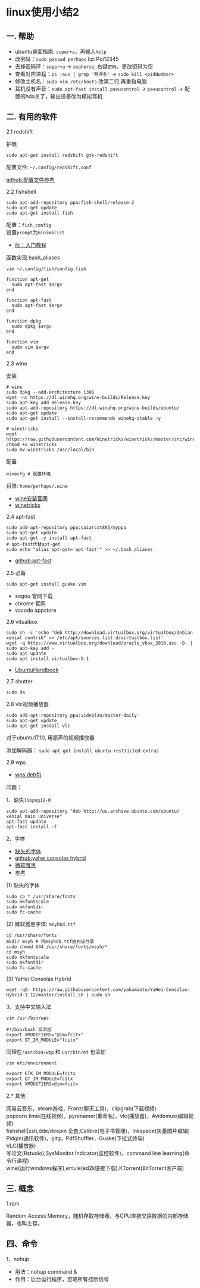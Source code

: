 <!-- 2017/8/11  -->

# linux使用小结2

## 一. 帮助

- ubuntu桌面指南: `super+a`，再输入`help`
- 改密码：`sudo passwd perhaps` lizi Poi12345
- 去掉密码环：`super+a` -> `seahorse`, 右键`密码`，更改密码为空
- 查看对应进程：`ps -aux | grep '程序名'` -> `sudo kill <pidNumber>`
- 修改主机名：`sudo vim /etc/hosts` 改第二行,再重启电脑
- 耳机没有声音：`sudo apt-fast install pavucontrol` -> `pavucontrol` -> 配置的hda关了，输出设备改为模拟耳机

## 二. 有用的软件

2.1 redshift

护眼

`sudo apt-get install redshift gtk-redshift`

配置文件: `~/.config/redshift.conf`

[github:配置文件参考](https://github.com/Arondight/profile/blob/master/redshift/redshift.conf)

2.2 fishshell

```shell
sudo apt-add-repository ppa:fish-shell/release-2
sudo apt-get update
sudo apt-get install fish
```

配置：`fish_config`</br>
设置`prompt`为`minimalist`

- [阮：入门教程](http://www.ruanyifeng.com/blog/2017/05/fish_shell.html)

函数实现.bash_aliases

`vim ~/.config/fish/config.fish`

```shell
function apt-get
  sudo apt-fast $argv
end

function apt-fast
  sudo apt-fast $argv
end

function dpkg
  sudo dpkg $argv
end

function vim
  sudo vim $argv
end
```

2.3 wine

安装

```shell
# wine
sudo dpkg --add-architecture i386
wget -nc https://dl.winehq.org/wine-builds/Release.key
sudo apt-key add Release.key
sudo apt-add-repository https://dl.winehq.org/wine-builds/ubuntu/
sudo apt-get update
sudo apt-get install --install-recommends winehq-stable -y
```

```shell
# winetricks
wget https://raw.githubusercontent.com/Winetricks/winetricks/master/src/winetricks
chmod +x winetricks
sudo mv winetricks /usr/local/bin
```

配置

```shell
winecfg # 配置环境
```

目录: `home/perhaps/.wine`

- [wine安装官网](https://wiki.winehq.org/Ubuntu)
- [winetricks](https://github.com/Winetricks/winetricks)

2.4 apt-fast

```shell
sudo add-apt-repository ppa:saiarcot895/myppa
sudo apt-get update
sudo apt-get -y install apt-fast
# apt-fast代替apt-get
sudo echo "alias apt-get='apt-fast'" >> ~/.bash_aliases
```

- [github:apt-fast](https://github.com/ilikenwf/apt-fast/blob/master/README.md)

2.5 必备

`sudo apt-get install guake vim`

- sogou 官网下载
- chrome 官网
- vscode appstore

2.6 vitualbox

```shell
sudo sh -c 'echo "deb http://download.virtualbox.org/virtualbox/debian xenial contrib" >> /etc/apt/sources.list.d/virtualbox.list'
wget -q https://www.virtualbox.org/download/oracle_vbox_2016.asc -O- | sudo apt-key add -
sudo apt update
sudo apt install virtualbox-5.1
```

- [UbuntuHandbook](http://ubuntuhandbook.org/index.php/2016/07/virtualbox-5-1-released/)

2.7 shutter

```shell
sudo da
```

2.8 vlc视频播放器

```shell
sudo add-apt-repository ppa:videolan/master-daily
sudo apt-get update
sudo apt-get install vlc
```

对于ubuntu17.10, 用原声的视频播放器

添加解码器： `sudo apt-get install ubuntu-restricted-extras`

2.9 wps

- [wps deb包](http://wps-community.org/)

问题：

1、缺失`libpng12-0`

```shell
sudo apt-add-repository "deb http://us.archive.ubuntu.com/ubuntu/ xenial main universe"
apt-fast update
apt-fast install -f
```

2、字体

- [缺失的字体](https://pan.baidu.com/s/1o8ujqhc)
- [github:yahei consolas hybrid](https://github.com/yakumioto/YaHei-Consolas-Hybrid-1.12)
- [微软雅黑](http://www.pc6.com/mac/116742.html)
- [参考](https://my.oschina.net/renwofei423/blog/635798)

(1) 缺失的字体

```shell
sudo cp * /usr/share/fonts
sudo mkfontscale
sudo mkfontdir
sudo fc-cache
```

(2) 微软雅黑字体: `msyhbd.ttf`

```shell
cd /usr/share/fonts
mkdir msyh # 将msyhdb.ttf放到该目录
sudo chmod 644 /usr/share/fonts/msyh/*
cd msyh
sudo mkfontscale
sudo mkfontdir
sudo fc-cache
```

(3) YaHei Consolas Hybrid

```shell
wget -qO- https://raw.githubusercontent.com/yakumioto/YaHei-Consolas-Hybrid-1.12/master/install.sh | sudo sh
```

3、支持中文输入法

`vim /usr/bin/wps`

```shell
#!/bin/bash 后添加
export XMODIFIERS="@im=fcitx"
export QT_IM_MODULE="fcitx"
```

同理在`/usr/bin/wpp` 和 `usr/bin/et` 也添加

`vim etc/environment`

```shell
export GTK_IM_MODULE=fcitx
export QT_IM_MODULE=fcitx
export XMODIFIERS=@im=fcitx
```

2.* 其他

网易云音乐，steam游戏，Franz(聊天工具)，clipgrab(下载视频)</br>
popcorn time(在线视频)，pyrenamer(重命名)，vlc(播放器)，Avidemux(编辑视频)</br>
fishshell|zsh,dde/deepin 全套,Calibre(电子书管理)，Inkspace(矢量图片编辑)</br>
Pidgin(通讯软件)，gitg，PdfShuffler，Guake(下拉式终端)</br>
VLC(播放器)</br>
写论文(Rstudio),SysMonitor Indicator(监控软件)，command line learning(命令行课程)</br>
wine(运行windows程序),emule(ed2k链接下载),KTorrent(BitTorrent客户端)

## 三. 概念

1.ram

Random Access Memory，随机存取存储器，与CPU直接交换数据的内部存储器，也叫主存。

## 四、命令

1、nohup

- 用法：nohup command &
- 作用：后台运行程序，忽略所有挂断信号
